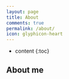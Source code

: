 ```yaml
---
layout: page
title: About
comments: true
permalink: /about/
icon: glyphicon-heart
---
```


* content
{:toc}

## About me
